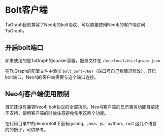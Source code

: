 # Bolt客户端

TuGraph目前兼容了Neo4j的bolt协议，可以直接使用Neo4j的客户端访问TuGraph。

## 开启bolt端口

如果使用的是TuGraph的docker容器，配置文件在 `/usr/local/etc/lgraph.json`

在TuGraph的配置文件中添加 `bolt_port=7687`（端口号自己看情况修改），开启bolt端口，Neo4j的客户端需要与这个端口连接。

## Neo4j客户端使用限制

目前还没有兼容Neo4j bolt协议的全部功能，Neo4j客户端的显示事务功能目前还不支持，使用客户端的时候注意避免使用这两个功能。

在代码目录中的demo/Bolt下面有golang、java、js、python、rust 这几个语言的的例子，可供参考。
